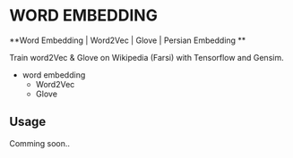 # WORD EMBEDDING


**Word Embedding | Word2Vec | Glove | Persian Embedding **

Train word2Vec & Glove on Wikipedia (Farsi) with Tensorflow and Gensim.

* word embedding
  * Word2Vec
  * Glove

Usage
-------
Comming soon..
